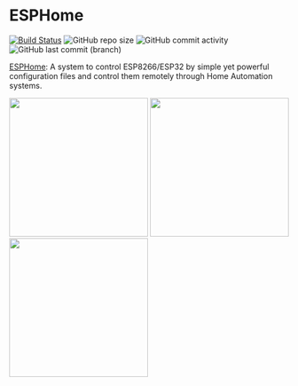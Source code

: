 # ESPHome

[![Build Status](https://drone.theautomation.nl/api/badges/theautomation/esphome/status.svg)](https://drone.theautomation.nl/theautomation/esphome)
![GitHub repo size](https://img.shields.io/github/repo-size/theautomation/esphome?logo=Github)
![GitHub commit activity](https://img.shields.io/github/commit-activity/y/theautomation/esphome?logo=github)
![GitHub last commit (branch)](https://img.shields.io/github/last-commit/theautomation/esphome/main?logo=github)

[ESPHome](https://dsmr-reader.readthedocs.io/en/latest/explained/about.html/): A system to control ESP8266/ESP32 by simple yet powerful configuration files and control them remotely through Home Automation systems.

<img src="https://github.com/theautomation/esphome/blob/2a289d9f9c122afd6913e88e463eef0e2d4a3db3/pictures/ventilation.jpg" width="250">
<img src="https://github.com/theautomation/esphome/blob/6912fcaee0e19b439a981cf7a691a764c871f43f/pictures/kitchen_lock.jpg" width="250">
<img src="https://github.com/theautomation/esphome/blob/518ff39a7688c0e985fa9236870272aef7031d4c/pictures/watermeter.jpg" width="250">
